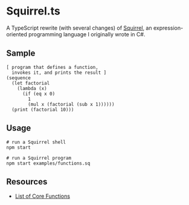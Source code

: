 Squirrel.ts
===========
A TypeScript rewrite (with several changes) of [Squirrel](https://github.com/escamilla/squirrel), an expression-oriented programming language I originally wrote in C#.

Sample
------
```
[ program that defines a function,
  invokes it, and prints the result ]
(sequence
  (let factorial
    (lambda (x)
      (if (eq x 0)
        1
        (mul x (factorial (sub x 1))))))
  (print (factorial 10)))
```

Usage
-----
```
# run a Squirrel shell
npm start

# run a Squirrel program
npm start examples/functions.sq
```

Resources
---------
- [List of Core Functions](docs/core-functions.md)
